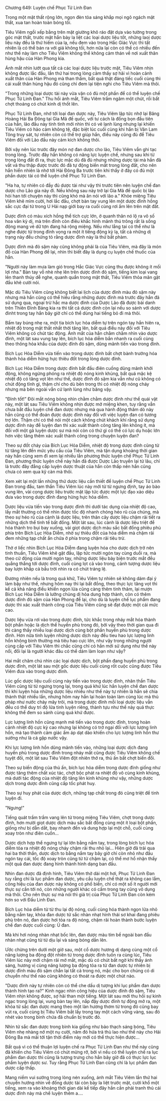 




Chương 649: Luyện chế Phục Tử Linh Đan


Trong một mật thất rộng lớn, ngọn đèn tỏa sáng khắp mọi ngõ ngách mật thất, xua tan hoàn toàn bóng tối.

Tiêu Viêm ngồi xếp bằng trên mặt giường khô ráo đặt dựa vào tường trong góc mật thất, trước mặt hắn bày la liệt các loại dược liệu tốt, những laoị dược liệu này đều là thứ hiếm của lạ, nếu đem vào trong Hắc Giác Vực thì tất nhiên là có thể bán ra với giá không tồi, hơn nữa lại còn có thể có nhiều đến như thế này làm cho Tiêu Viêm không thể không cảm thán về nơi xuất thân hùng hậu của Hàn Phong kia.

Ánh mắt nhìn lướt qua tất cả các loại dược liệu trước mặt, Tiêu Viêm nhịn không được lắc đầu, lần thứ hai trong lòng cảm thấy sợ hãi vì hoàn cảnh xuất thân của Hàn Phong mà than thầm, bất quá thật đáng tiếc cuối cùng thì cái xuất thân hùng hậu đó cũng chỉ đem lại tiện nghi cho Tiêu Viêm mà thôi.

"Trong những loại dược tài này vừa vặn có đủ một phần để có thể luyện chế Phục Tử Linh Đan." Thu hồi ánh mắt, Tiêu Viêm trầm ngâm một chút, rồi bất chợt thoáng có chút kinh dị thốt lên.

Phục Tử Linh Đan, nhớ tới loại đan dược này, Tiêu Viêm lập tức nhớ lại Băng Hoàng Hải Ba Đông tại Gia Mã đế quốc, với tư cách là đồng bọn đầu tiên của hắn, lão đầu này tính tình mới nhìn thì có vẻ lạnh lùng nhưng lại khiến Tiêu Viêm có hảo cảm không tệ, đặc biệt lúc cuối cùng khi hắn bị Vân Lam Tông truy sát, tự nhiên còn có thể trợ giúp hắn, điều này cũng đủ để Tiêu Viêm đối với Lão đầu này cảm kích không thôi.

Bởi vậy nên lúc trước đây món nợ đan dược cho lão, Tiêu Viêm vẫn ghi tạc trong lòng. Trước đây hắn không có năng lực luyện chế, nhưng sau khi từ trong lòng đất đi ra, thực lực mặc dù đã đủ nhưng những dược tài mà hắn đã vất vả thu thập được trước đó đã tự động biến mất trong lòng đất, cho nên hắn hiển nhiên là nhớ tới Hải Đông Ba trước tiên khi thấy ở đây có đủ một phần dược tài có thể luyện chế Phục Tử Linh Đan.

"Ha ha, tự nhiên có đầy đủ dược tài như vậy thì trước tiên nên luyện chế đan dược cho Lão gia này đi. Nếu không sau này trở lại Gia Mã đế quốc bị lão hỏi han tới chuyện này thì cũng khó mà ăn nói với lão a." Khỏe miệng Tiêu Viêm khẽ mỉm cười, hơi lắc đầu, chợt bàn tay vung lên một dược đỉnh hồng sắc cực đại từ trong U Hải nạp giới bay ra cuối cùng rơi ầm lên trên mặt đất.

Dược đỉnh có màu xích hồng thể tích cực lớn, ở quanh thân nó lộ ra vô số hoa văn kỳ dị, mà trên đỉnh còn điêu khắc hình mãnh thú trông rất là sống động mang vẻ dữ tợn đang há rộng miệng. Nếu như lắng tai có thể như là nghe được từ trong đỉnh vọng ra một ít tiếng động kỳ lạ, tất cả những dị trạng này đều chứng tỏ rằng dược đỉnh này là thứ bất phàm.

Dược đỉnh mà đỏ sậm này cũng không phải là của Tiêu Viêm, mà đây là món đồ của Hàn Phong để lại, nhìn thì biết đây là dụng cụ luyện chế thuốc của hắn.

"Người này làm mưa làm gió trong Hắc Giác Vực cũng thu được không ít mối lợi nha." Bàn tay vỗ nhè nhẹ lên trên dược đỉnh đỏ sậm, tiếng kim loại vang lên thanh thúy dễ nghe, quanh quẩn trong mật thất, Tiêu Viêm thỏa mãn gật đầu khẽ cười nói.

Mặc dù Tiêu Viêm cũng không biết lai lịch của dược đỉnh màu đỏ sậm này nhưng mà hắn cũng có thể hiểu rằng những dược đỉnh mà trước đây hắn đã sử dụng qua, ngoại trừ hắc ma dược đỉnh của Dược Lão đã được bài danh trên Thiên Đỉnh Bảng kia ra thì tất cả dược đỉnh còn lại nếu so sánh với dược đinht trong tay hắn bây giờ chỉ có thể dùng hai tiếng bỏ đi mà thôi.

Bấm tay búng nhẹ ra, một tia bích lục hỏa diễm tự trên ngón tay hắn hiên ra, nhiệt độ trong mật thất nhất thời tăng lên, bất quá điều này đối với Tiêu Viêm không có chút tác động. Ánh mắt của hắn chằm chằm nhìn vào dược đỉnh, một lát sau vung tay lên, bích lục hỏa diễm bắn nhanh ra cuối cùng theo thông hỏa khẩu của dược đỉnh đỏ sậm, dũng mãnh tiến vào trong đỉnh.

Bích Lục Hỏa Diễm vừa tiến vào trong dược đỉnh bất chợt bành trướng hóa thành hỏa diễm hừng hực thiêu đốt trong lòng dược đỉnh.

Bích Lục Hỏa Diễm trong dược đỉnh bắt đầu điên cuống dũng mãnh khởi động, không ngừng phóng ra nhiệt độ nóng kinh khủng, bất quá mặc kệ nhiệt độ có tăng vọt lên như thế, dược đỉnh đỏ sậm kia vẫn như cũ không có chút động tĩnh gì, thậm chí cho dù bên trong thì có nhiệt độ nóng cháy nhưng mà bên ngoài vẫn cứ lạnh lùng như băng vậy.

"Đỉnh tốt!" Đôi mắt nóng bỏng nhìn chằm chằm dược đỉnh như thể quái vật này, một lát sau Tiêu Viêm không nhịn được mở miệng khen, tuy rằng vẫn chưa bắt đầu luyện chế đan dược nhưng mà qua hành động thăm dò này hắn cũng có thể đoán được dược đỉnh này đối với việc luyện đan có tương trợ lớn. Thậm chí có thể nói một cách không chút khách khí rằng sử dụng dược đỉnh này để luyện đan thì xác xuất thành công tăng lên không ít, mà đối với một gã luyện dược sư mà nói còn có thứ gì có thể có lực dụ hoặc lớn hơn việc tăng thêm xác xuất thành công trong chuyện luyện đan?

Theo sự đốt cháy của Bích Lục Hỏa Diễm, nhiệt độ trong dược đỉnh cũng từ từ tăng lên đến mức yêu cầu của Tiêu Viêm, mà tận dụng khoảng thời gian này hắn cũng xem đi xem lại nhiều lần phương thức luyện chế Phục Tử Linh Đan, phương thức luyện chế này hắn đã được Dược Lão truyền lại từ lâu, chỉ là trước đây đẳng cấp luyện dược thuật của hắn còn thấp nên hắn cũng chưa có xem qua kỹ càn mà thôi.

Xem xét lại một lần những thứ dược liệu cần thiết để luyện chế Phục Tử Linh Đan trong đầu, tam thần Tiêu Viêm lúc này mới từ từ ngưng định, tay áo bào vung lên, vài cọng dược liệu trước mặt lập tức được một lực đạo xảo diệu đưa vào trong dược đỉnh đang hừng hực hỏa diễm.

Dược liệu vừa tiến vào trong dược đỉnh thì dưới tác dụng của nhiệt độ cao, lấy mắt thường có thể nhìn được tốc độ nhanh chóng héo rũ của chúng, mà theo sự héo rũ của cành lá dược liệu, trên thân cây dược liệu chậm rãi tiết ra những dịch thể tinh tế bất đồng. Một lát sau, lúc cành lá dược liệu triệt để hóa thành tro bụi bay xuống, vài giọt dược dịch màu sắc bất đồng phiêu phù phía trên Bích Lục Hỏa Diễm, nhờ sự thiêu đốt của hỏa diễm mà chậm rãi đem những tạp chất ẩn chứa ở phía trong chậm rãi tiêu trừ.

Thờ ơ liếc nhìn Bích Lục Hỏa Diễm đang luyện hóa cho dược dịch trở nên tinh thuần, Tiêu Viêm khẽ gật đầu, lập tức mười ngón tay cùng duỗi ra, mà theo cử động của mười ngón tay, những dược liệu bày biện trước mắt đều quẳng thẳng tới dược đỉnh, cuối cùng lọt cả vào trong, cảnh tượng dược liệu bay lượn khắp cả bầu trời nhìn ra có chút tráng lệ.

Đương nhiên nếu là trong quá khứ, Tiêu Viêm tự nhiên sẽ không dám đại ý làm bậy như thế, nhưng hôm nay thì lại bất đồng, theo thực lực tăng vọt thì kể cả khả năng điều khiển ngọn lửa cũng càng thêm tinh thâm, lại mượn Bích Lục Hỏa Diễm là lưỡng chủng dị hỏa dung hợp thành, còn có thêm dược đỉnh đỏ sậm của Hàn Phong để lại, cho dù là luyện chế lục phẩm đang dược thì xác xuất thành công của Tiêu Viêm cũng sẽ đạt được một cái mức cao.

Dược liệu vừa rơi vào trong dược đỉnh, tức khắc trong nháy mắt hóa thành bột phấn hoặc là dịch thể huyền phù trong đó, bởi vậy theo thời gian qua đi thì càng thấy nhiều loại dược dịch cùng bột phấn huyền phù trong dược đỉnh. Hơn nữa tinh luyện những dược dịch này đều tieu hao lực lượng linh hồn không bình thường mà tiêu hao cực lớn, như vậy trong những người cùng cấp với Tiêu Viêm thì chắc cũng chỉ có hắn mới sử dụng như thế này nổi, đổi lại là người khác đâu có thể dám làm loạn như vậy?

Hai mắt chăm chú nhìn các loại dược dịch, bột phấn đang huyền phù trong dược đỉnh, một lát sau một gốc dược liệu cuối cùng rốt cuộc cũng được Tiêu Viêm đưa vào trong dược đỉnh.

Lúc gốc dược liệu cuối cùng này tiến vào trong dược đỉnh, nhãn thần Tiêu Viêm cũng từ từ ngưng trọng lại, trong quá khứ lúc hắn luyện chế đan dược thì khi luyện hóa những dược liệu nhiều như thế này tự nhiên là hắn sẽ chia thành thật nhiều lần, nhưng hôm nay hắn lại hoàn toàn làm cùng lúc mà thủ pháp như nước chảy mây trôi, mà trong dược đỉnh mỗi loại dược liệu vẫn đều có thể duy trì độ lửa tinh luyện riêng, thành tựu như thế này quả thực không thể đem so sánh cùng quá khứ được.

Lực lượng linh hồn cũng mạnh mẽ tiến vào trong dược đỉnh, trong hoàn cảnh nhiệt độ cực kỳ cao nhưng lại không có trở ngại đối với lực lượng linh hồn, mà tạo thành cảm giác ấm áp dạt dào khiến cho lực lượng linh hồn thư sướng như là cá gặp nước vậy.

Khi lực lượng linh hồn dũng mãnh tiến vào, những loại dược dịch đang huyền phù trong dược đỉnh trong nháy mắt cũng được Tiêu Viêm không chế tuyệt đối, một lát sau Tiêu Viêm đột nhiên thở ra, thủ ấn bất chợt biến đổi.

Theo sự biến động của thủ ấn, bích lục hỏa diễm trong dược đỉnh giống như được tăng thêm chất xúc tác, chợt bộc phát ra nhiệt độ vô cùng kinh khủng, mà dưới tác động của nhiệt độ tăng lên kinh khủng như vậy, những dược dịch trong dược đỉnh cũng cấp tốc phát huy.

Theo sự huy phát của dược dịch, những tạp chất trong đó cũng triệt để tinh luyện đi.

"Ngưng!"

Tiếng quát trầm trầm vang lên từ trong miệng Tiêu Viêm, chợt trong dược đỉnh, hơn mười giọt dược dịch màu sắc bất đồng cùng một ít loại bột phấn, giống như bị dẫn dắt, bay nhanh đến và dung hợp lại một chỗ, cuối cùng xoay tròn như điên cuồn...

Dược dịch hợp thể ngưng tự lại lớn bằng nắm tay, trong lòng bích lục hỏa diễm tỏa ra nhiệt độ nóng cháy chậm rãi thu nhỏ lại... Hiện giờ đã trải qua hai ba thời thần, dược dịch to bằng nắm tay bây giờ chỉ còn nhỏ như đầu ngón tay cái, tốc độ xoay tròn cũng từ từ chậm lại, có thể mơ hồ nhận thấy một quả đan dược đang hình thành hình dạng ban đầu.

Nhìn đan dược đã định hình, Tiêu Viêm thở dài một hơi, Phục Tử Linh Đan tuy rằng chỉ là lục phẩm đan dược, yêu cầu luyện chế thật ra không cao lắm, công hiệu của đan dược này không có phổ biến, chỉ có một số ít người mới thực sự cần tới nó, còn những người khác có cầm trong tay cũng vô dụng mà thôi. Cho nên thực sự mà nói thì giá trị của Phục Tử Linh Đan còn kém hơn so với Đấu Linh Đan.

Bích Lục hỏa diễm từ từ thu lại độ nóng, cuối cùng hóa thành ngọn lửa nhỏ bằng nắm tay, khỏa đan dược tử sắc nhàn nhạt hình thái sơ khai đang phiêu phù trên nó, đan dược hơi tỏa ra độ nóng, chậm rãi hoàn thành bước luyện chế đan dược cuối cùng: Ủ đan.

Mà khi hơi nóng nhàn nhạt bốc lên, đan dược màu tím bề ngoài ban đầu nhàn nhạt cũng từ từ dịu lại và sáng bóng dần lên.

Ước chừng trên dưới một giờ sau, một cổ dược hương dị dạng cùng một cổ năng lượng ba động đột nhiên từ trong dược đỉnh tuôn ra cùng lúc, Tiêu Viêm lúc này mới chậm rãi mở mắt, mặc dù có chút bất ngờ khi thấy ánh sáng, hương vị cùng năng lượng ba động tỏa ra từ đan dược tự nhiên bị dược đỉnh màu đỏ sậm chắn lại tất cả trong nó, mặc cho bọn chúng có di chuyển như thế nào cũng không có thoát ra được một chút nào.

"Dược đỉnh này tự nhiên còn có thể che dấu dị tượng khi lục phẩm đan dược thành hình tạo ra?" Kinh ngạc nhìn công hiệu của dược đỉnh đỏ sậm, Tiêu Viêm nhịn không được, sợ hãi than một tiếng. Một lát sau mới thu hồi sự kinh ngạc trong lòng lại, vung bàn tay lên, nắp đậy dược đỉnh tự động mở ra, một khỏa tử sắc đan dược mang theo một làn hương thơm từ trong đó cũng bay vút ra, cuối cùng bị Tiêu Viêm bắt lấy trong tay một cách vững vàng, sau đó nhét vào trong bình chứa đã chuẩn bị trước đó.

Nhìn tử sắc đan dược trong bình kia giống như bảo thạch sáng bóng, Tiêu Viêm nhẹ nhàng nở một nụ cười, năm đó hứa trả thù lao như thế này cho Hải Đông Ba mà mãi tới tận thời điểm này mới có thể thực hiện được...

Bất quá vì có thể thuận lợi luyện chế ra Phục Tử Linh Đan như thế này cũng đã khiến cho Tiêu Viêm có chút mừng rỡ, bởi vì nếu có thể luyện chế ra lục phẩm đan dược thì cũng là tượng trưng cho hắn bây giờ đã có thực lực lục phẩm luyện dược sư. Tuy rằng Phục Tử Linh Đan cũng chỉ là lục phẩm đan dược cấp thấp.

Mang niềm vui sướng trong lòng nén xuống, ánh mắt Tiêu Viêm lần thứ hai chuyển hướng nhìn về đống dược tài còn bày la liệt trước mặt, cười khổ một tiếng, xem ra vào khoảng thời gian dài kế tiếp đây hắn cần phải tranh thủ cái dược đỉnh này mà chế luyện thêm a....




